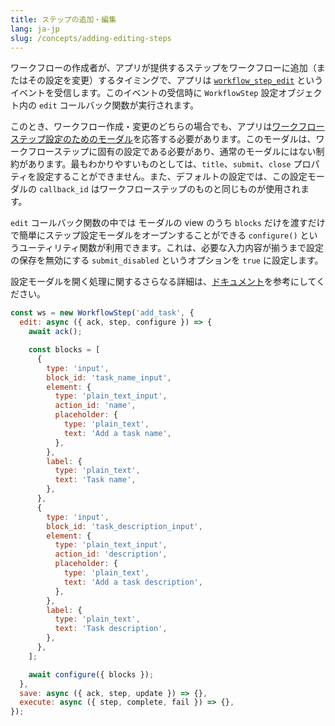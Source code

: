 ```yaml
---
title: ステップの追加・編集
lang: ja-jp
slug: /concepts/adding-editing-steps
---
```


ワークフローの作成者が、アプリが提供するステップをワークフローに追加（またはその設定を変更）するタイミングで、アプリは [`workflow_step_edit`](https://api.slack.com/reference/workflows/workflow_step_edit) というイベントを受信します。このイベントの受信時に `WorkflowStep` 設定オブジェクト内の `edit` コールバック関数が実行されます。

このとき、ワークフロー作成・変更のどちらの場合でも、アプリは[ワークフローステップ設定のためのモーダル](https://api.slack.com/reference/workflows/configuration-view)を応答する必要があります。このモーダルは、ワークフローステップに固有の設定である必要があり、通常のモーダルにはない制約があります。最もわかりやすいものとしては、`title​`、`submit​`、`close` プロパティを設定することができません。また、デフォルトの設定では、この設定モーダルの `callback_id` はワークフローステップのものと同じものが使用されます。

`edit` コールバック関数の中では モーダルの view のうち `blocks` だけを渡すだけで簡単にステップ設定モーダルをオープンすることができる `configure()` というユーティリティ関数が利用できます。これは、必要な入力内容が揃うまで設定の保存を無効にする `submit_disabled` というオプションを `true` に設定します。

設定モーダルを開く処理に関するさらなる詳細は、[ドキュメント](https://api.slack.com/workflows/steps#handle_config_view)を参考にしてください。

```javascript
const ws = new WorkflowStep('add_task', {
  edit: async ({ ack, step, configure }) => {
    await ack();

    const blocks = [
      {
        type: 'input',
        block_id: 'task_name_input',
        element: {
          type: 'plain_text_input',
          action_id: 'name',
          placeholder: {
            type: 'plain_text',
            text: 'Add a task name',
          },
        },
        label: {
          type: 'plain_text',
          text: 'Task name',
        },
      },
      {
        type: 'input',
        block_id: 'task_description_input',
        element: {
          type: 'plain_text_input',
          action_id: 'description',
          placeholder: {
            type: 'plain_text',
            text: 'Add a task description',
          },
        },
        label: {
          type: 'plain_text',
          text: 'Task description',
        },
      },
    ];

    await configure({ blocks });
  },
  save: async ({ ack, step, update }) => {},
  execute: async ({ step, complete, fail }) => {},
});
```